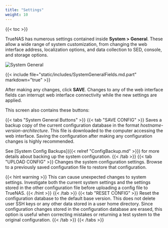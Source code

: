 ```yaml
---
title: "Settings"
weight: 10
---
```


{{< toc >}}

TrueNAS has numerous settings contained inside **System > General**.
These allow a wide range of system customization, from changing the web interface address, localization options, and data collection to SED, console, and storage options.

![System General](/images/CORE/12.0/SystemGeneral.png "System General")

{{< include file="static/includes/SystemGeneralFields.md.part" markdown="true" >}}

After making any changes, click **SAVE**.
Changes to any of the web interface fields can interrupt web interface connectivity while the new settings are applied.

This screen also contains these buttons:

{{< tabs "System General Buttons" >}}
{{< tab "SAVE CONFIG" >}}
Saves a backup copy of the current configuration database in the format *hostname-version-architecture*.
This file is downloaded to the computer accessing the web interface.
Saving the configuration after making any configuration changes is highly recommended.

See [System Config Backups]({{< relref "ConfigBackup.md" >}}) for more details about backing up the system configuration.
{{< /tab >}}
{{< tab "UPLOAD CONFIG" >}}
Changes the system configuration settings.
Browse to a previously saved configuration file to restore that configuration.

{{< hint warning >}}
This can cause unexpected changes to system settings.
Investigate both the current system settings and the settings stored in the other configuration file before uploading a config file to TrueNAS.
{{< /hint >}}
{{< /tab >}}
{{< tab "RESET CONFIG" >}}
Reset the configuration database to the default base version.
This does not delete user SSH keys or any other data stored in a user home directory.
Since configuration changes stored in the configuration database are erased, this option is useful when correcting mistakes or returning a test system to the original configuration.
{{< /tab >}}
{{< /tabs >}}
